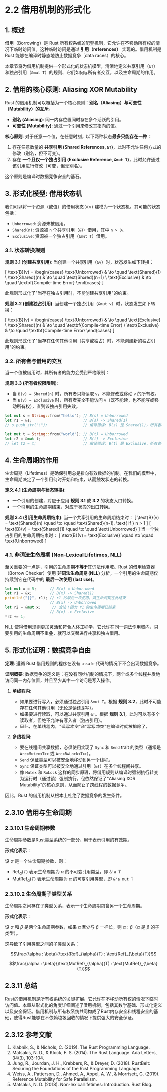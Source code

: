 ﻿# 2.2 借用机制的形式化

## 1. 概述

借用（Borrowing）是 Rust 所有权系统的配套机制，它允许在不移动所有权的情况下临时访问值。这种临时访问是通过 **引用（references）** 实现的。借用机制是 Rust 能够在编译时静态地防止数据竞争（data races）的核心。

本章节将为借用机制提供一个形式化的状态机模型，清晰地定义共享引用（`&T`）和独占引用（`&mut T`）的规则、它们如何与所有者交互，以及生命周期的作用。

## 2. 借用的核心原则: Aliasing XOR Mutability

Rust 的借用机制可以概括为一个核心原则：**别名（Aliasing）与可变性（Mutability）的互斥**。

- **别名 (Aliasing)**: 同一内存位置同时存在多个活跃的引用。
- **可变性 (Mutability)**: 通过一个引用来修改其指向的值。

**核心原则**: 对于任意一个值，在任意时刻，以下两种状态**最多只能存在一种**：

1. 存在任意数量的 **共享引用 (Shared References, `&T`)**，此时不允许任何方式的修改（别名，但不可变）。
2. 存在 **一个且仅一个独占引用 (Exclusive Reference, `&mut T`)**，此时允许通过该引用进行修改（可变，但无别名）。

这个原则是编译时数据竞争安全的基石。

## 3. 形式化模型: 借用状态机

我们可以将一个资源（或值）的借用状态 `B(v)` 建模为一个状态机。其可能的状态包括：

- `Unborrowed`: 资源未被借用。
- `Shared(n)`: 资源被 `n` 个共享引用（`&T`）借用，其中 `n > 0`。
- `Exclusive`: 资源被一个独占引用（`&mut T`）借用。

### 3.1. 状态转换规则

**规则 3.1 (创建共享引用)**:
当创建一个共享引用（`&v`）时，状态发生如下转换：

\[
\text{B}(v) =
\begin{cases}
    \text{Unborrowed} & \to \quad \text{Shared}(1) \\
    \text{Shared}(n) & \to \quad \text{Shared}(n+1) \\
    \text{Exclusive} & \to \quad \textbf{Compile-time Error}
\end{cases}
\]

此规则形式化了"当存在独占引用时，不能创建共享引用"的约束。

**规则 3.2 (创建独占引用)**:
当创建一个独占引用（`&mut v`）时，状态发生如下转换：

\[
\text{B}(v) =
\begin{cases}
    \text{Unborrowed} & \to \quad \text{Exclusive} \\
    \text{Shared}(n) & \to \quad \textbf{Compile-time Error} \\
    \text{Exclusive} & \to \quad \textbf{Compile-time Error}
\end{cases}
\]

此规则形式化了"当存在任何其他引用（共享或独占）时，不能创建新的独占引用"的约束。

### 3.2. 所有者与借用的交互

当一个值被借用时，其所有者的能力会受到严格限制：

**规则 3.3 (所有者权限限制)**:

- 当 `B(v) = Shared(n)` 时，所有者只能读取 `v`，不能修改或移动 `v` 的所有权。
- 当 `B(v) = Exclusive` 时，所有者完全不能访问 `v`（既不能读，也不能写或移动所有权），直到该独占引用失效。

```rust
let mut s = String::from("hello"); // B(s) = Unborrowed
let r1 = &s;                       // B(s) -> Shared(1)
// s.push_str("!");                // 编译错误: B(s) 是 Shared(1)，所有者不能修改

let mut t = String::from("world"); // B(t) = Unborrowed
let r2 = &mut t;                   // B(t) -> Exclusive
// let t2 = t;                     // 编译错误: B(t) 是 Exclusive，所有者不能移动
```

## 4. 生命周期的作用

生命周期（Lifetimes）是确保引用总是指向有效数据的机制。在我们的模型中，生命周期决定了一个引用何时开始和结束，从而触发状态的转换。

**定义 4.1 (生命周期与状态转换)**:

- 一个引用的创建，对应于应用 **规则 3.1** 或 **3.2** 的状态入口转换。
- 一个引用的生命周期结束，对应于状态的出口转换。

**规则 3.4 (引用生命周期结束)**:
当一个共享引用的生命周期结束时：
\[
\text{B}(v) = \text{Shared}(n) \quad \to \quad \text{Shared}(n-1), \text{ if } n > 1
\]
\[
\text{B}(v) = \text{Shared}(1) \quad \to \quad \text{Unborrowed}
\]
当一个独占引用的生命周期结束时：
\[
\text{B}(v) = \text{Exclusive} \quad \to \quad \text{Unborrowed}
\]

### 4.1. 非词法生命周期 (Non-Lexical Lifetimes, NLL)

至关重要的一点是，引用的生命周期**不等于**其词法作用域。Rust 的借用检查器（Borrow Checker）使用 **非词法生命周期 (NLL)** 分析，一个引用的生命周期仅持续到它在代码中的 **最后一次使用 (last use)**。

```rust
let mut x = 5;      // B(x) = Unborrowed
let r1 = &x;        // B(x) -> Shared(1)
println!("{}", r1); // r1 的最后一次使用，其生命周期在此结束
                    // B(x) -> Unborrowed
let r2 = &mut x;     // 合法！因为 r1 的生命周期已结束
                    // B(x) -> Exclusive
*r2 += 1;
```

NLL 使得借用规则更加灵活和符合人体工程学，它允许在同一词法作用域内，只要引用的生命周期不重叠，就可以交替进行共享和独占借用。

## 5. 形式化证明：数据竞争自由

**定理**: 遵循 Rust 借用规则的程序在没有 `unsafe` 代码的情况下不会出现数据竞争。

**证明概要**:
数据竞争的定义是：在没有同步机制的情况下，两个或多个线程并发地访问同一内存位置，并且至少其中一个访问是写入操作。

1. **单线程内**:
    - 如果要进行写入，必须通过独占引用 `&mut T`。根据 **规则 3.2**，此时不可能存在任何其他引用（无论是读还是写）。
    - 如果要进行读取，可以通过共享引用 `&T`。根据 **规则 3.1**，此时可以有多个读取者，但绝不允许有写入者（独占引用）。
    - 因此，在单线程内，"读写冲突"和"写写冲突"在编译时就被排除了。

2. **多线程间**:
    - 要在线程间共享数据，必须使用实现了 `Sync` 和 `Send` trait 的类型（通常是 `Arc<Mutex<T>>` 或 `Arc<RwLock<T>>`）。
    - `Send` 保证类型可以被安全地移动到另一个线程。
    - `Sync` 保证类型可以被安全地通过引用（`&T`）在多个线程间共享。
    - 像 `Mutex` 和 `RwLock` 这样的同步原语，将借用规则从编译时强制执行转变为运行时（通过锁）强制执行，但依然保证了"Aliasing XOR Mutability"的核心原则，从而防止了跨线程的数据竞争。

因此，Rust 的借用机制从根本上杜绝了数据竞争的发生条件。

## 2.3.10 借用与生命周期

### 2.3.10.1 生命周期参数

生命周期参数是Rust类型系统的一部分，用于表示引用的有效期。

**形式化表示**：

设 $\alpha$ 是一个生命周期参数，则：

- $\text{Ref}_{\alpha}(T)$ 表示生命周期为 $\alpha$ 的不可变引用类型，即 `&'a T`
- $\text{MutRef}_{\alpha}(T)$ 表示生命周期为 $\alpha$ 的可变引用类型，即 `&'a mut T`

### 2.3.10.2 生命周期子类型关系

生命周期之间存在子类型关系，表示一个生命周期包含另一个生命周期。

**形式化表示**：

设 $\alpha$ 和 $\beta$ 是两个生命周期参数，如果 $\alpha$ 至少与 $\beta$ 一样长，则 $\alpha : \beta$（$\alpha$ 是 $\beta$ 的子类型）。

这导致了引用类型之间的子类型关系：

$$\frac{\alpha : \beta}{\text{Ref}_{\alpha}(T) : \text{Ref}_{\beta}(T)}$$

$$\frac{\alpha : \beta}{\text{MutRef}_{\alpha}(T) : \text{MutRef}_{\beta}(T)}$$

## 2.3.11 总结

Rust的借用机制是所有权系统的关键扩展，它允许在不移动所有权的情况下临时访问值。本章从形式化的角度详细阐述了借用机制，包括其数学基础、形式化定义以及安全保证。借用机制与所有权系统共同构成了Rust内存安全和线程安全的基础，使得Rust能够在不依赖垃圾回收的情况下提供强大的安全保证。

## 2.3.12 参考文献

1. Klabnik, S., & Nichols, C. (2019). The Rust Programming Language.
2. Matsakis, N. D., & Klock, F. S. (2014). The Rust Language. Ada Letters, 34(3), 103-104.
3. Jung, R., Jourdan, J. H., Krebbers, R., & Dreyer, D. (2018). RustBelt: Securing the Foundations of the Rust Programming Language.
4. Weiss, A., Patterson, D., Ahmed, A., Appel, A. W., & Morrisett, G. (2019). Reference Mutability for Safe Parallelism.
5. Matsakis, N. D. (2018). Non-lexical lifetimes: Introduction. Rust Blog.
